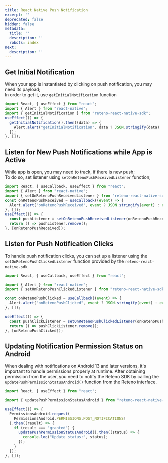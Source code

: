 ```yaml
---
title: React Native Push Notification
excerpt: ''
deprecated: false
hidden: false
metadata:
  title: ''
  description: ''
  robots: index
next:
  description: ''
---
```

## Get Initial Notification

When your app is instantiated by clicking on push notification, you may need its payload;\
In order to get it, use `getInitialNotification` function

```typescript
import React, { useEffect } from "react";
import { Alert } from "react-native";
import { getInitialNotification } from "reteno-react-native-sdk";
useEffect(() => {
  getInitialNotification().then((data) => {
    Alert.alert("getInitialNotification", data ? JSON.stringify(data) : data);
  });
}, []);
```

## Listen for New Push Notifications while App is Active

While app is open, you may need to track, if there is new push;\
To do so, set listener using `setOnRetenoPushReceivedListener` function;

```typescript
import React, { useCallback, useEffect } from "react";
import { Alert } from "react-native";
import { setOnRetenoPushReceivedListener } from "reteno-react-native-sdk";
const onRetenoPushReceived = useCallback((event) => {
  Alert.alert("onRetenoPushReceived", event ? JSON.stringify(event) : event);
}, []);
useEffect(() => {
  const pushListener = setOnRetenoPushReceivedListener(onRetenoPushReceived);
  return () => pushListener.remove();
}, [onRetenoPushReceived]);
```

## Listen for Push Notification Clicks

To handle push notification clicks, you can set up a listener using the `setOnRetenoPushClickedListener` function provided by the `reteno-react-native-sdk`.

```typescript
import React, { useCallback, useEffect } from "react";

import { Alert } from "react-native";
import { setOnRetenoPushClickedListener } from "reteno-react-native-sdk";

const onRetenoPushClicked = useCallback((event) => {
  Alert.alert("onRetenoPushClicked", event ? JSON.stringify(event) : event);
}, []);

useEffect(() => {
  const pushClickListener = setOnRetenoPushClickedListener(onRetenoPushClicked);
  return () => pushClickListener.remove();
}, [onRetenoPushClicked]);
```

## Updating Notification Permission Status on Android

When dealing with notifications on Android 13 and later versions, it's important to handle permissions properly at runtime. After obtaining permission from the user, you need to notify the Reteno SDK by calling the `updatePushPermissionStatusAndroid()` function from the Reteno interface.

```typescript
import React, { useEffect } from "react";

import { updatePushPermissionStatusAndroid } from "reteno-react-native-sdk";

useEffect(() => {
  PermissionsAndroid.request(
    PermissionsAndroid.PERMISSIONS.POST_NOTIFICATIONS!
  ).then((result) => {
    if (result === "granted") {
      updatePushPermissionStatusAndroid().then((status) => {
        console.log("Update status:", status);
      });
    }
  });
}, []);
```
